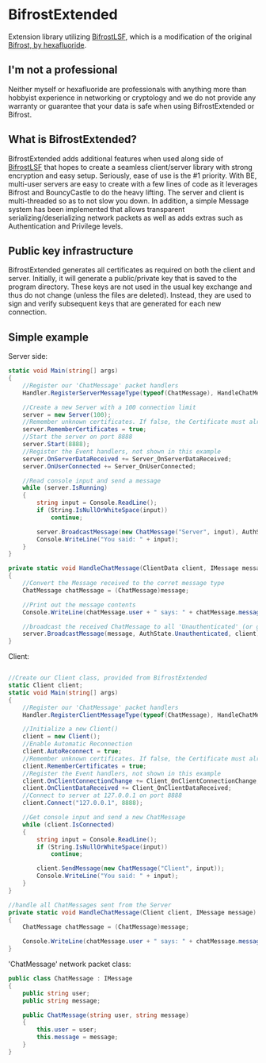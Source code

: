 # BifrostExtended
Extension library utilizing [BifrostLSF](https://github.com/LostSoulfly/BifrostLSF), which is a modification of the original [Bifrost, by hexafluoride](https://github.com/hexafluoride/Bifrost/).

## I'm not a professional
Neither myself or hexafluoride are professionals with anything more than hobbyist experience in networking or cryptology and we do not provide any warranty or guarantee that your data is safe when using BifrostExtended or Bifrost.

## What is BifrostExtended?
BifrostExtended adds additional features when used along side of [BifrostLSF](https://github.com/LostSoulfly/BifrostLSF) that hopes to create a seamless client/server library with strong encryption and easy setup. Seriously, ease of use is the #1 priority. With BE, multi-user servers are easy to create with a few lines of code as it leverages Bifrost and BouncyCastle to do the heavy lifting. The server and client is multi-threaded so as to not slow you down. In addition, a simple Message system has been implemented that allows transparent serializing/deserializing network packets as well as adds extras such as Authentication and Privilege levels.

## Public key infrastructure
BifrostExtended generates all certificates as required on both the client and server. Initially, it will generate a public/private key that is saved to the program directory. These keys are not used in the usual key exchange and thus do not change (unless the files are deleted). Instead, they are used to sign and verify subsequent keys that are generated for each new connection.

## Simple example
Server side:
``` csharp
static void Main(string[] args)
{
	//Register our 'ChatMessage' packet handlers
	Handler.RegisterServerMessageType(typeof(ChatMessage), HandleChatMessage);

	//Create a new Server with a 100 connection limit
	server = new Server(100);
	//Remember unknown certificates. If false, the Certificate must already be known.
	server.RememberCertificates = true;
	//Start the server on port 8888
	server.Start(8888);
	//Register the Event handlers, not shown in this example
	server.OnServerDataReceived += Server_OnServerDataReceived;
	server.OnUserConnected += Server_OnUserConnected;

	//Read console input and send a message
	while (server.IsRunning)
	{
		string input = Console.ReadLine();
		if (String.IsNullOrWhiteSpace(input))
			continue;

		server.BroadcastMessage(new ChatMessage("Server", input), AuthState.Unauthenticated);
		Console.WriteLine("You said: " + input);
	}
}

private static void HandleChatMessage(ClientData client, IMessage message)
{
	//Convert the Message received to the corret message type
	ChatMessage chatMessage = (ChatMessage)message;

	//Print out the message contents
	Console.WriteLine(chatMessage.user + " says: " + chatMessage.message);

	//broadcast the received ChatMessage to all 'Unauthenticated' (or greater connected users) except the original client
	server.BroadcastMessage(message, AuthState.Unauthenticated, client);
}
```

Client:
``` csharp

//Create our Client class, provided from BifrostExtended
static Client client;
static void Main(string[] args)
{
	//Register our 'ChatMessage' packet handlers
	Handler.RegisterClientMessageType(typeof(ChatMessage), HandleChatMessage);

	//Initialize a new Client()
	client = new Client();
	//Enable Automatic Reconnection
	client.AutoReconnect = true;
	//Remember unknown certificates. If false, the Certificate must already be known.
	client.RememberCertificates = true;
	//Register the Event handlers, not shown in this example
	client.OnClientConnectionChange += Client_OnClientConnectionChange;
	client.OnClientDataReceived += Client_OnClientDataReceived;
	//Connect to server at 127.0.0.1 on port 8888
	client.Connect("127.0.0.1", 8888);

	//Get console input and send a new ChatMessage
	while (client.IsConnected)
	{
		string input = Console.ReadLine();
		if (String.IsNullOrWhiteSpace(input))
			continue;

		client.SendMessage(new ChatMessage("Client", input));
		Console.WriteLine("You said: " + input);
	}
}

//handle all ChatMessages sent from the Server
private static void HandleChatMessage(Client client, IMessage message)
{
	ChatMessage chatMessage = (ChatMessage)message;

	Console.WriteLine(chatMessage.user + " says: " + chatMessage.message);
}
```

'ChatMessage' network packet class:
``` csharp
public class ChatMessage : IMessage
{
	public string user;
	public string message;

	public ChatMessage(string user, string message)
	{
		this.user = user;
		this.message = message;
	}
}
```
